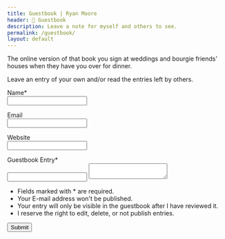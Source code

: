 ```yaml
---
title: Guestbook | Ryan Moore
header: 💬 Guestbook
description: Leave a note for myself and others to see.
permalink: /guestbook/
layout: default
---
```


The online version of that book you sign at weddings and bourgie friends' houses when
they have you over for dinner.

Leave an entry of your own and/or read the entries left by others.

<form method="post" name = "contactform" action="contact-form-handler.php">  
 <p>  
   <label>Name*</label><br>  
   <input type="text" name="name">  
 </p>  
 <p>  
   <label>Email</label><br>  
   <input type="email" name="email">  
 </p>  
 <p>  
   <label>Website</label><br>  
   <input type="text" name="website">  
 </p>  
 <p>  
   <label>Guestbook Entry*</label><br>  
   <input type="text" name="guestbook-entry">
   <textarea></textarea>  
 </p>  
 <ul>
   <li>Fields marked with * are required.</li>
   <li>Your E-mail address won't be published.</li>
   <li>Your entry will only be visible in the guestbook after I have reviewed it.</li>
   <li>I reserve the right to edit, delete, or not publish entries.</li>
 </ul>
 <input type="submit" value="Submit" />
</form>
